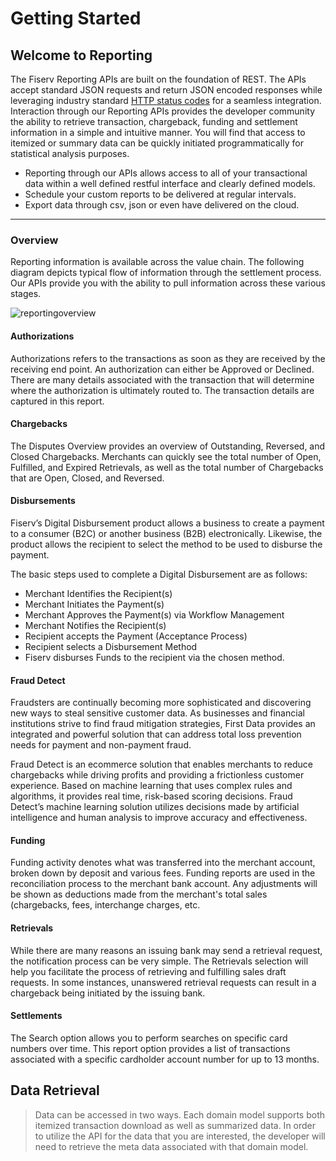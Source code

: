 # Getting Started 

## Welcome to Reporting

The Fiserv Reporting APIs are built on the foundation of REST. The APIs accept standard JSON requests and return JSON encoded responses while leveraging industry standard [HTTP status codes](https://en.wikipedia.org/wiki/List_of_HTTP_status_codes) for a seamless integration. Interaction through our Reporting APIs provides the developer community the ability to retrieve transaction, chargeback, funding and settlement information in a simple and intuitive manner. You will find that access to itemized or summary data can be quickly initiated programmatically for statistical analysis purposes. 

- Reporting through our APIs allows access to all of your transactional data within a well defined restful interface and clearly defined models. 
- Schedule your custom reports to be delivered at regular intervals. 
- Export data through csv, json or even have delivered on the cloud.

---

### Overview

Reporting information is available across the value chain. The following diagram depicts typical flow of information through the settlement process. Our APIs provide you with the ability to pull information across these various stages.

![reportingoverview](../../assets/images/reportingoverview.jpeg)

#### Authorizations

Authorizations refers to the transactions as soon as they are received by the receiving end point. An authorization can either be Approved or Declined. There are many details associated with the transaction that will determine where the authorization is ultimately routed to. The transaction details are captured in this report.

#### Chargebacks

The Disputes Overview provides an overview of Outstanding, Reversed, and Closed Chargebacks. Merchants can quickly see the total number of Open, Fulfilled, and Expired Retrievals, as well as the total number of Chargebacks that are Open, Closed, and Reversed.

#### Disbursements

Fiserv’s Digital Disbursement product allows a business to create a payment to a consumer (B2C) or another business (B2B) electronically. Likewise, the product allows the recipient to select the method to be used to disburse the payment.

The basic steps used to complete a Digital Disbursement are as follows:

 * Merchant Identifies the Recipient(s)
 * Merchant Initiates the Payment(s)
 * Merchant Approves the Payment(s) via Workflow Management
 * Merchant Notifies the Recipient(s)
 * Recipient accepts the Payment (Acceptance Process)
 * Recipient selects a Disbursement Method
 * Fiserv disburses Funds to the recipient via the chosen method.

#### Fraud Detect

Fraudsters are continually becoming more sophisticated and discovering new ways to steal sensitive customer data. As businesses and financial institutions strive to find fraud mitigation strategies, First Data provides an integrated and powerful solution that can address total loss prevention needs for payment and non-payment fraud.

Fraud Detect is an ecommerce solution that enables merchants to reduce chargebacks while driving profits and providing a frictionless customer experience. Based on machine learning that uses complex rules and algorithms, it provides real time, risk-based scoring decisions. Fraud Detect’s machine learning solution utilizes decisions made by artificial intelligence and human analysis to improve accuracy and effectiveness.

#### Funding

Funding activity denotes what was transferred into the merchant account, broken down by deposit and various fees. Funding reports are used in the reconciliation process to the merchant bank account. Any adjustments will be shown as deductions made from the merchant's total sales (chargebacks, fees, interchange charges, etc.

#### Retrievals

While there are many reasons an issuing bank may send a retrieval request, the notification process can be very simple. The Retrievals selection will help you facilitate the process of retrieving and fulfilling sales draft requests. In some instances, unanswered retrieval requests can result in a chargeback being initiated by the issuing bank.

#### Settlements

The Search option allows you to perform searches on specific card numbers over time. This report option provides a list of transactions associated with a specific cardholder account number for up to 13 months.
 

## Data Retrieval
>Data can be accessed in two ways. Each domain model supports both itemized transaction download as well as summarized data. In order to utilize the API for the data that you are interested, the developer will need to retrieve the meta data associated with that domain model. 
